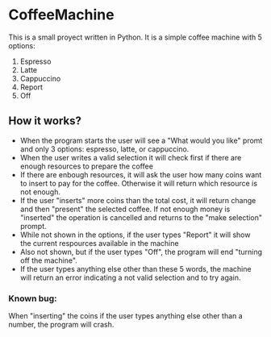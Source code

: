 # CoffeeMachine
This is a small proyect written in Python. 
It is a simple coffee machine with 5 options:

<ol>
  <li>Espresso</li>
  <li>Latte</li>
  <li>Cappuccino</li>
  <li>Report</li>
  <li>Off</li>
</ol>

## How it works?

<ul>
  <li>When the program starts the user will see a "What would you like" promt and only 3 options: espresso, latte, or cappuccino.</li>
  <li>When the user writes a valid selection it will check first if there are enough resources to prepare the coffee</li>
  <li>If there are enbough resources, it will ask the user how many coins want to insert to pay for the coffee. Otherwise it will return which resource is not enough.</li>
  <li>If the user "inserts" more coins than the total cost, it will return change and then "present" the selected coffee. If not enough money is "inserted" the operation is cancelled and returns to the "make selection" prompt.</li>
  <li>While not shown in the options, if the user types "Report" it will show the current respources available in the machine</li>
  <li>Also not shown, but if the user types "Off", the program will end "turning off the machine".</li>
  <li>If the user types anything else other than these 5 words, the machine will return an error indicating a not valid selection and to try again.</li>
</ul>

### Known bug:
When "inserting" the coins if the user types anything else other than a number, the program will crash. 
